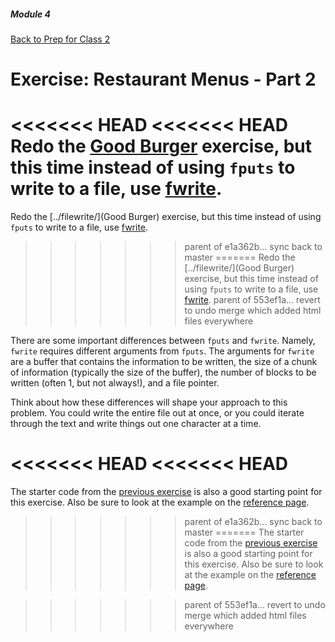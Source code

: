##### Module 4
[Back to Prep for Class 2](../../class2-prep#files-hex)
# Exercise: Restaurant Menus - Part 2

<<<<<<< HEAD
<<<<<<< HEAD
Redo the [Good Burger](../filewrite/) exercise, but this time instead of using `fputs` to write to a file, use <a href="https://reference.cs50.net/stdio.h/fwrite" target="_blank">fwrite</a>.
=======
Redo the [../filewrite/](Good Burger) exercise, but this time instead of using `fputs` to write to a file, use [fwrite](https://reference.cs50.net/stdio.h/fwrite).
>>>>>>> parent of e1a362b... sync back to master
=======
Redo the [../filewrite/](Good Burger) exercise, but this time instead of using `fputs` to write to a file, use [fwrite](https://reference.cs50.net/stdio.h/fwrite).
>>>>>>> parent of 553ef1a... revert to undo merge which added html files everywhere

There are some important differences between `fputs` and `fwrite`. Namely, `fwrite` requires different arguments from `fputs`. The arguments for `fwrite` are a buffer that contains the information to be written, the size of a chunk of information (typically the size of the buffer), the number of blocks to be written (often 1, but not always!), and a file pointer.

Think about how these differences will shape your approach to this problem. You could write the entire file out at once, or you could iterate through the text and write things out one character at a time.

<<<<<<< HEAD
<<<<<<< HEAD
=======
The starter code from the [previous exercise](../filewrite/) is also a good starting point for this exercise. Also be sure to look at the example on the [reference page](https://reference.cs50.net/stdio.h/fwrite).

>>>>>>> parent of e1a362b... sync back to master
=======
The starter code from the [previous exercise](../filewrite/) is also a good starting point for this exercise. Also be sure to look at the example on the [reference page](https://reference.cs50.net/stdio.h/fwrite).

>>>>>>> parent of 553ef1a... revert to undo merge which added html files everywhere




